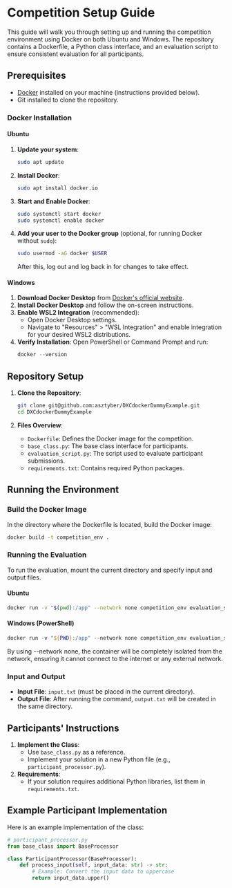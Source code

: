 # Competition Setup Guide

This guide will walk you through setting up and running the competition environment using Docker on both Ubuntu and Windows. The repository contains a Dockerfile, a Python class interface, and an evaluation script to ensure consistent evaluation for all participants.

## Prerequisites
- [Docker](https://docs.docker.com/get-docker/) installed on your machine (instructions provided below).
- Git installed to clone the repository.

### Docker Installation

#### Ubuntu
1. **Update your system**:
   ```bash
   sudo apt update
   ```

2. **Install Docker**:
   ```bash
   sudo apt install docker.io
   ```

3. **Start and Enable Docker**:
   ```bash
   sudo systemctl start docker
   sudo systemctl enable docker
   ```

4. **Add your user to the Docker group** (optional, for running Docker without `sudo`):
   ```bash
   sudo usermod -aG docker $USER
   ```
   After this, log out and log back in for changes to take effect.

#### Windows
1. **Download Docker Desktop** from [Docker's official website](https://www.docker.com/products/docker-desktop).
2. **Install Docker Desktop** and follow the on-screen instructions.
3. **Enable WSL2 Integration** (recommended):
   - Open Docker Desktop settings.
   - Navigate to "Resources" > "WSL Integration" and enable integration for your desired WSL2 distributions.
4. **Verify Installation**:
   Open PowerShell or Command Prompt and run:
   ```powershell
   docker --version
   ```

## Repository Setup
1. **Clone the Repository**:
   ```bash
   git clone git@github.com:asztyber/DXCdockerDummyExample.git
   cd DXCdockerDummyExample
   ```

2. **Files Overview**:
   - `Dockerfile`: Defines the Docker image for the competition.
   - `base_class.py`: The base class interface for participants.
   - `evaluation_script.py`: The script used to evaluate participant submissions.
   - `requirements.txt`: Contains required Python packages.

## Running the Environment

### Build the Docker Image

In the directory where the Dockerfile is located, build the Docker image:

```bash
docker build -t competition_env .
```

### Running the Evaluation

To run the evaluation, mount the current directory and specify input and output files.

#### Ubuntu
```bash
docker run -v "$(pwd):/app" --network none competition_env evaluation_script.py input.txt output.txt
```

#### Windows (PowerShell)
```powershell
docker run -v "${PWD}:/app" --network none competition_env evaluation_script.py input.txt output.txt
```

By using --network none, the container will be completely isolated from the network, ensuring it cannot connect to the internet or any external network.

### Input and Output
- **Input File**: `input.txt` (must be placed in the current directory).
- **Output File**: After running the command, `output.txt` will be created in the same directory.

## Participants' Instructions
1. **Implement the Class**:
   - Use `base_class.py` as a reference.
   - Implement your solution in a new Python file (e.g., `participant_processor.py`).
2. **Requirements**:
   - If your solution requires additional Python libraries, list them in `requirements.txt`.

## Example Participant Implementation
Here is an example implementation of the class:

```python
# participant_processor.py
from base_class import BaseProcessor

class ParticipantProcessor(BaseProcessor):
    def process_input(self, input_data: str) -> str:
        # Example: Convert the input data to uppercase
        return input_data.upper()
```


